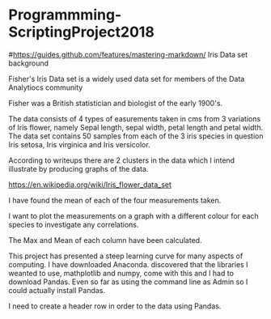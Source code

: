 # Programmming-ScriptingProject2018
#https://guides.github.com/features/mastering-markdown/
Iris Data set background

Fisher's Iris Data set is a widely used data set for members of the Data Analytiocs community

Fisher was a British statistician and biologist of the early 1900's.

The data consists of 4 types of easurements taken in cms from 3 variations of Iris flower, namely
Sepal length, sepal width, petal length and petal width. The data set contains 50 samples from 
each of the 3 iris species in question Iris setosa, Iris virginica and Iris versicolor.

According to writeups there are 2 clusters in the data which I intend illustrate by producing graphs 
of the data.

https://en.wikipedia.org/wiki/Iris_flower_data_set

I have found the mean of each of the four measurements taken.

I want to plot the measurements on a graph with a different colour for each species to investigate any correlations.

The Max and Mean of each column have been calculated. 

This project has presented a steep learning curve for many aspects of computing.  I have downloaded Anaconda. discovered
that the libraries I weanted to use, mathplotlib and numpy, come with this and I had to download Pandas. Even so far as 
using the command line as Admin so I could actually install Pandas.

I need to create  a header row in order to the data using Pandas.



